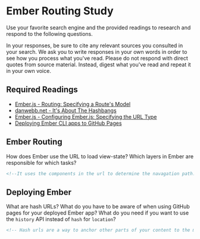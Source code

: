 # Ember Routing Study

Use your favorite search engine and the provided readings to research and
respond to the following questions.

In your responses, be sure to cite any relevant sources you consulted in your
search. We ask you to write responses in your own words in order to see how you
process what you've read. Please do not respond with direct quotes from source
material. Instead, digest what you've read and repeat it in your own voice.

## Required Readings

-   [Ember.js - Routing: Specifying a Route's Model](https://guides.emberjs.com/v2.11.0/routing/specifying-a-routes-model/)
-   [danwebb.net - It's About The Hashbangs](http://danwebb.net/2011/5/28/it-is-about-the-hashbangs)
-   [Ember.js - Configuring Ember.js: Specifying the URL Type](https://guides.emberjs.com/v2.11.0/configuring-ember/specifying-url-type/)
-   [Deploying Ember CLI apps to GitHub Pages](http://osxi.github.io/ember/github/git/2015/09/22/ember-cli-apps-on-github-pages.html)

## Ember Routing

How does Ember use the URL to load view-state? Which layers in Ember are
responsible for which tasks?

```md
<!--It uses the components in the url to determine the navagation path. So from the reading if we wanted to go to posts.new the mapping in the url would have /posts/new after the main address. It also at first will load the base site and will adjust data values depending on where you have navagted to or what you have changed on the site. So instead of reloading the page with a new view it keeps the main part loaded while switching the view-state. At least again thats how I read it, I don't think I am grasping the whole topic though. -->
```

## Deploying Ember

What are hash URLs? What do you have to be aware of when using GitHub pages for
your deployed Ember app? What do you need if you want to use the `history` API
instead of `hash` for `location`?

```md
<!-- Hash urls are a way to anchor other parts of your content to the main URL without configuring a specific navagation to that part of your content. All your paths have to be mapped out if you're going to deploy with history instead of using hash or auto. Github needs the paths to also be set up to connect the paths from the front end the back end either way. That can be accomplished both manually or automaticly using what git hub has provided for deploying ember applications.  -->
```
